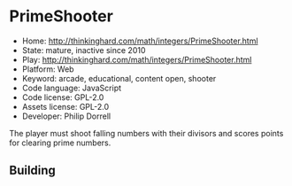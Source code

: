 # PrimeShooter

- Home: http://thinkinghard.com/math/integers/PrimeShooter.html
- State: mature, inactive since 2010
- Play: http://thinkinghard.com/math/integers/PrimeShooter.html
- Platform: Web
- Keyword: arcade, educational, content open, shooter
- Code language: JavaScript
- Code license: GPL-2.0
- Assets license: GPL-2.0
- Developer: Philip Dorrell

The player must shoot falling numbers with their divisors and scores points for clearing prime numbers.

## Building
